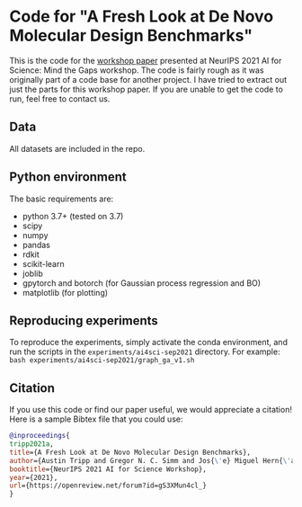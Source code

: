 # Code for "A Fresh Look at De Novo Molecular Design Benchmarks"

This is the code for the [workshop paper](https://openreview.net/forum?id=gS3XMun4cl_) presented at NeurIPS 2021 AI for Science: Mind the Gaps workshop.
The code is fairly rough as it was originally part of a code base for another project.
I have tried to extract out just the parts for this workshop paper.
If you are unable to get the code to run, feel free to contact us.

## Data

All datasets are included in the repo.

## Python environment

The basic requirements are:

- python 3.7+ (tested on 3.7)
- scipy
- numpy
- pandas
- rdkit
- scikit-learn
- joblib
- gpytorch and botorch (for Gaussian process regression and BO)
- matplotlib (for plotting)

## Reproducing experiments

To reproduce the experiments, simply activate the conda environment, and run the scripts in the `experiments/ai4sci-sep2021` directory.
For example: `bash experiments/ai4sci-sep2021/graph_ga_v1.sh`

## Citation

If you use this code or find our paper useful, we would appreciate a citation! Here is a sample Bibtex file that you could use:

```bibtex
@inproceedings{
tripp2021a,
title={A Fresh Look at De Novo Molecular Design Benchmarks},
author={Austin Tripp and Gregor N. C. Simm and Jos{\'e} Miguel Hern{\'a}ndez-Lobato},
booktitle={NeurIPS 2021 AI for Science Workshop},
year={2021},
url={https://openreview.net/forum?id=gS3XMun4cl_}
}
```
